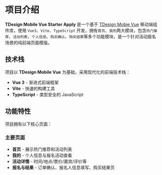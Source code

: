 # 项目介绍

**TDesign Mobile Vue Starter Apply** 是一个基于 [TDesign Mobie Vue](https://tdesign.tencent.com/mobile-vue/overview) 移动端组件库，使用 `Vue3`、`Vite`、`TypeScript` 开发，拥有`首页`、`我的`两大模块，包含`热门推荐`、`活动列表`、`个人信息`、`购买确认`、`购买结果`等多个功能模块，是一个针对活动报名场景的纯前端页面模版。

## 技术栈

项目以 **TDesign Mobile Vue** 为基础，采用现代化的前端技术栈：

- **Vue 3** - 渐进式前端框架
- **Vite** - 快速的构建工具
- **TypeScript** - 类型安全的 JavaScript

## 功能特性

项目拥有以下核心页面：

### 主要页面

- **首页** - 展示热门推荐和活动列表
- **我的** - 个人信息与报名活动查看
- **活动详情** - 时间/地点/票价/嘉宾/评价等
- **报名与结果** - 订单确认、报名人信息填写、购买结果页
